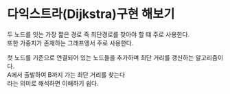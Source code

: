 # 다익스트라(Dijkstra)구현 해보기
두 노드를 잇는 가장 짧은 경로 즉 최단경로를 찾아야 할 떄 주로 사용한다.   
또한 가중치가 존재하는 그래프엥서 주로 사용한다.   

첫 노드를 기준으로 연결되어 있는 노드들을 추가하며 최단 거리를 갱신하는 알고리즘이다.   
A에서 출발하여 B까지 가는 최단 거리를 찾는다   
라는 의미로 해석하면 이해하기 쉽다.   
